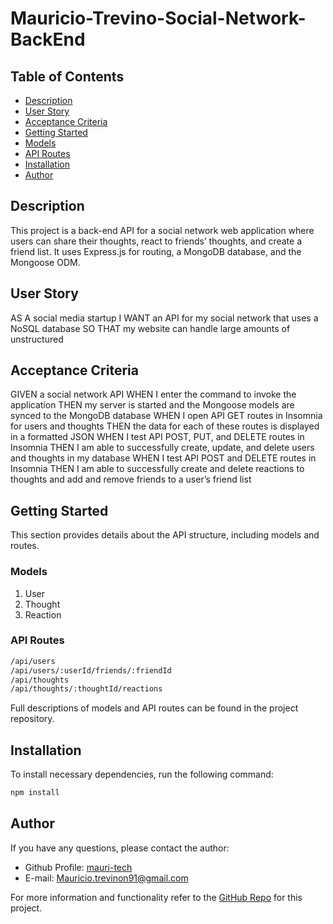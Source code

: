 # Mauricio-Trevino-Social-Network-BackEnd

## Table of Contents
- [Description](#description)
- [User Story](#user-story)
- [Acceptance Criteria](#acceptance-criteria)
- [Getting Started](#getting-started)
- [Models](#models)
- [API Routes](#api-routes)
- [Installation](#installation)
- [Author](#author)

## Description
This project is a back-end API for a social network web application where users can share their thoughts, react to friends’ thoughts, and create a friend list. It uses Express.js for routing, a MongoDB database, and the Mongoose ODM. 

## User Story
AS A social media startup
I WANT an API for my social network that uses a NoSQL database
SO THAT my website can handle large amounts of unstructured 

## Acceptance Criteria

GIVEN a social network API
WHEN I enter the command to invoke the application
THEN my server is started and the Mongoose models are synced to the MongoDB database
WHEN I open API GET routes in Insomnia for users and thoughts
THEN the data for each of these routes is displayed in a formatted JSON
WHEN I test API POST, PUT, and DELETE routes in Insomnia
THEN I am able to successfully create, update, and delete users and thoughts in my database
WHEN I test API POST and DELETE routes in Insomnia
THEN I am able to successfully create and delete reactions to thoughts and add and remove friends to a user’s friend list


## Getting Started
This section provides details about the API structure, including models and routes.

### Models
1. User
2. Thought
3. Reaction

### API Routes
```bash
/api/users
/api/users/:userId/friends/:friendId
/api/thoughts
/api/thoughts/:thoughtId/reactions
```

Full descriptions of models and API routes can be found in the project repository.

## Installation
To install necessary dependencies, run the following command:

```bash
npm install
```


## Author
If you have any questions, please contact the author:

- Github Profile: [mauri-tech](https://github.com/mauri-tech)
- E-mail: Mauricio.trevinon91@gmail.com

For more information and functionality refer to the [GitHub Repo](https://github.com/mauri-tech/Mauricio-Trevino-Social-Network-BackEnd) for this project.
